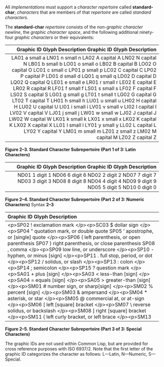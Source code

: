  

All *implementations* must support a *character repertoire* called **standard-char**; *characters* that are members of that *repertoire* are called *standard characters*. 

The **standard-char** *repertoire* consists of the *non-graphic character newline*, the *graphic character space*, and the following additional ninety-four *graphic characters* or their equivalents:  



|**Graphic ID Glyph Description Graphic ID Glyph Description**|
| -: |
|LA01 a small a LN01 n small n LA02 A capital A LN02 N capital N LB01 b small b LO01 o small o LB02 B capital B LO02 O capital O LC01 c small c LP01 p small p LC02 C capital C LP02 P capital P LD01 d small d LQ01 q small q LD02 D capital D LQ02 Q capital Q LE01 e small e LR01 r small r LE02 E capital E LR02 R capital R LF01 f small f LS01 s small s LF02 F capital F LS02 S capital S LG01 g small g LT01 t small t LG02 G capital G LT02 T capital T LH01 h small h LU01 u small u LH02 H capital H LU02 U capital U LI01 i small i LV01 v small v LI02 I capital I LV02 V capital V LJ01 j small j LW01 w small w LJ02 J capital J LW02 W capital W LK01 k small k LX01 x small x LK02 K capital K LX02 X capital X LL01 l small l LY01 y small y LL02 L capital L LY02 Y capital Y LM01 m small m LZ01 z small z LM02 M capital M LZ02 Z capital Z|


**Figure 2–3. Standard Character Subrepertoire (Part 1 of 3: Latin Characters)** 

|**Graphic ID Glyph Description Graphic ID Glyph Description**|
| -: |
|ND01 1 digit 1 ND06 6 digit 6 ND02 2 digit 2 ND07 7 digit 7 ND03 3 digit 3 ND08 8 digit 8 ND04 4 digit 4 ND09 9 digit 9 ND05 5 digit 5 ND10 0 digit 0|


**Figure 2–4. Standard Character Subrepertoire (Part 2 of 3: Numeric Characters)** Syntax **2–3**





|**Graphic ID Glyph Description**|
| :- |
|&#60;p&#62;SP02 ! exclamation mark &#60;/p&#62;&#60;p&#62;SC03 $ dollar sign &#60;/p&#62;&#60;p&#62;SP04 " quotation mark, or double quote SP05 ’ apostrophe, or [single] quote &#60;/p&#62;&#60;p&#62;SP06 ( left parenthesis, or open parenthesis SP07 ) right parenthesis, or close parenthesis SP08 , comma &#60;/p&#62;&#60;p&#62;SP09 low line, or underscore &#60;/p&#62;&#60;p&#62;SP10 - hyphen, or minus [sign] &#60;/p&#62;&#60;p&#62;SP11 . full stop, period, or dot &#60;/p&#62;&#60;p&#62;SP12 / solidus, or slash &#60;/p&#62;&#60;p&#62;SP13 : colon &#60;/p&#62;&#60;p&#62;SP14 ; semicolon &#60;/p&#62;&#60;p&#62;SP15 ? question mark &#60;/p&#62;&#60;p&#62;SA01 + plus [sign] &#60;/p&#62;&#60;p&#62;SA03 &#60; less-than [sign] &#60;/p&#62;&#60;p&#62;SA04 = equals [sign] &#60;/p&#62;&#60;p&#62;SA05 &#62; greater-than [sign] &#60;/p&#62;&#60;p&#62;SM01 # number sign, or sharp[sign] &#60;/p&#62;&#60;p&#62;SM02 % percent [sign] &#60;/p&#62;&#60;p&#62;SM03 & ampersand &#60;/p&#62;&#60;p&#62;SM04 \* asterisk, or star &#60;/p&#62;&#60;p&#62;SM05 @ commercial at, or at-sign &#60;/p&#62;&#60;p&#62;SM06 [ left [square] bracket &#60;/p&#62;&#60;p&#62;SM07 \ reverse solidus, or backslash &#60;/p&#62;&#60;p&#62;SM08 ] right [square] bracket &#60;/p&#62;&#60;p&#62;SM11 &#123; left curly bracket, or left brace &#60;/p&#62;&#60;p&#62;SM13 | vertical bar &#60;/p&#62;&#60;p&#62;SM14 &#125; right curly bracket, or right brace SD13 ‘ grave accent, or backquote &#60;/p&#62;&#60;p&#62;SD15 &#60;i&#62;&#60;sup&#62;∧&#60;/sup&#62;&#60;/i&#62; circumflex accent &#60;/p&#62;&#60;p&#62;SD19 ~ tilde&#60;/p&#62;|


**Figure 2–5. Standard Character Subrepertoire (Part 3 of 3: Special Characters)** 

The graphic IDs are not used within Common Lisp, but are provided for cross reference purposes with ISO 6937/2. Note that the first letter of the graphic ID categorizes the character as follows: L—Latin, N—Numeric, S—Special. 

